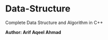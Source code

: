 # Data-Structure

Complete Data Structure and Algorithm in C++

<p><strong>Author: Arif Aqeel Ahmad</strong></p>

